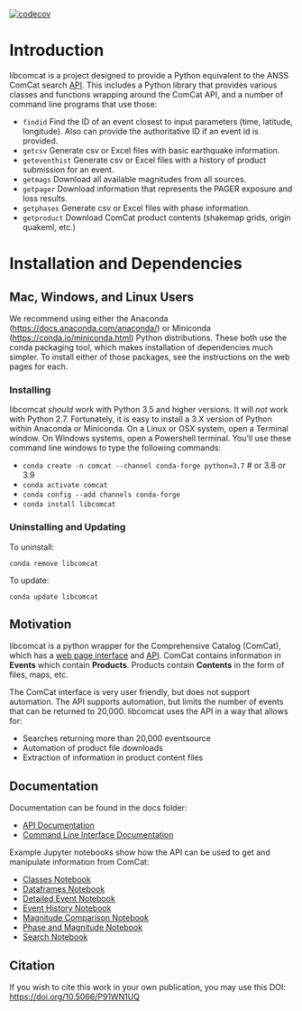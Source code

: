 
[![codecov](https://codecov.io/gh/usgs/libcomcat/branch/master/graph/badge.svg)](https://codecov.io/gh/usgs/libcomcat)

<!--- Comment to test syncing -->

# Introduction


libcomcat is a project designed to provide a Python equivalent to the ANSS ComCat search
<a href="https://earthquake.usgs.gov/fdsnws/event/1/">API</a>.  This includes a Python library
that provides various classes and functions wrapping around the ComCat API, and a number of command
line programs that use those:

* `findid` Find the ID of an event closest to input parameters (time, latitude, longitude). Also can provide the authoritative ID if an event id is provided.
*  `getcsv` Generate csv or Excel files with basic earthquake information.
*  `geteventhist` Generate csv or Excel files with a history of product submission for an event.
 * `getmags` Download all available magnitudes from all sources.
  * `getpager` Download information that represents the PAGER exposure and loss results.
  * `getphases` Generate csv or Excel files with phase information.
 * `getproduct` Download ComCat product contents (shakemap grids, origin quakeml, etc.)




# Installation and Dependencies

## Mac, Windows, and Linux Users

We recommend using either the Anaconda (https://docs.anaconda.com/anaconda/) or
Miniconda (https://conda.io/miniconda.html) Python distributions.  These both use the
conda packaging tool, which makes installation of dependencies much simpler. To install
either of those packages, see the instructions on the web pages for each.

### Installing

libcomcat *should* work with Python 3.5 and higher versions. It will *not* work with Python
2.7.  Fortunately, it is easy to install a 3.X version of Python within Anaconda or Miniconda. 
On a Linux or OSX system, open a Terminal window. On Windows systems, open a Powershell terminal. 
You'll use these command line windows to type the following commands:

 - `conda create -n comcat --channel conda-forge python=3.7` # or 3.8 or 3.9
 - `conda activate comcat`
 - `conda config --add channels conda-forge`
 - `conda install libcomcat`

### Uninstalling and Updating

To uninstall:

`conda remove libcomcat`

To update:

`conda update libcomcat`

## Motivation

libcomcat is a python wrapper for the Comprehensive Catalog (ComCat), which has a [web page interface](https://earthquake.usgs.gov/earthquakes/map/) and [API](https://earthquake.usgs.gov/fdsnws/event/1/). ComCat contains information in **Events** which contain **Products**. Products contain **Contents** in the form of files, maps, etc.

The ComCat interface is very user friendly, but does not support automation. The API supports automation, but limits the number of events that can be returned to 20,000. libcomcat uses the API in a way that allows for:
- Searches returning more than 20,000 eventsource
- Automation of product file downloads
- Extraction of information in product content files

## Documentation

Documentation can be found in the docs folder:
- [API Documentation](https://github.com/usgs/libcomcat/blob/master/docs/api.md)
- [Command Line Interface Documentation](https://github.com/usgs/libcomcat/blob/master/docs/cli.md)

Example Jupyter notebooks show how the API can be used to get and manipulate information from ComCat:
- [Classes Notebook](https://github.com/usgs/libcomcat/blob/master/notebooks/Classes.ipynb)
- [Dataframes Notebook](https://github.com/usgs/libcomcat/blob/master/notebooks/Dataframes.ipynb)
- [Detailed Event Notebook](https://github.com/usgs/libcomcat/blob/master/notebooks/DetailEvent.ipynb)
- [Event History Notebook](https://github.com/usgs/libcomcat/blob/master/notebooks/EventHistory.ipynb)
- [Magnitude Comparison Notebook](https://github.com/usgs/libcomcat/blob/master/notebooks/ComparingMagnitudes.ipynb)
- [Phase and Magnitude Notebook](https://github.com/usgs/libcomcat/blob/master/notebooks/PhasesAndMagnitudes.ipynb)
- [Search Notebook](https://github.com/usgs/libcomcat/blob/master/notebooks/Search.ipynb)

## Citation

If you wish to cite this work in your own publication, you may use this DOI:
https://doi.org/10.5066/P91WN1UQ


